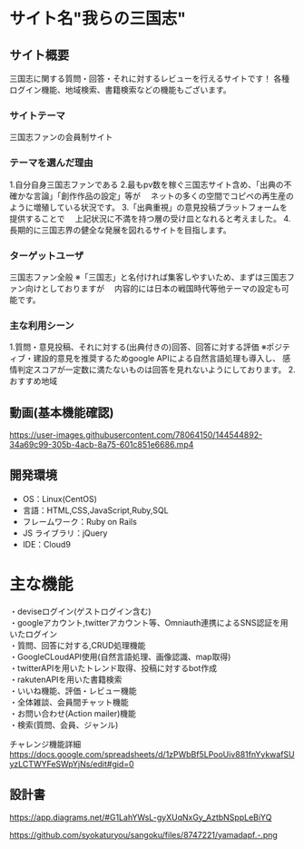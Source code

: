 # サイト名"我らの三国志"

## サイト概要

三国志に関する質問・回答・それに対するレビューを行えるサイトです！
各種ログイン機能、地域検索、書籍検索などの機能もございます。

### サイトテーマ
三国志ファンの会員制サイト

### テーマを選んだ理由
1.自分自身三国志ファンである
2.最もpv数を稼ぐ三国志サイト含め、「出典の不確かな言論」「創作作品の設定」等が
　ネットの多くの空間でコピペの再生産のように増殖している状況です。
3.「出典重視」の意見投稿プラットフォームを提供することで
　上記状況に不満を持つ層の受け皿となれると考えました。
4.長期的に三国志界の健全な発展を図れるサイトを目指します。

### ターゲットユーザ
三国志ファン全般
※「三国志」と名付ければ集客しやすいため、まずは三国志ファン向けとしておりますが
　内容的には日本の戦国時代等他テーマの設定も可能です。

### 主な利用シーン
1.質問・意見投稿、それに対する(出典付きの)回答、回答に対する評価
※ポジティブ・建設的意見を推奨するためgoogle APIによる自然言語処理も導入し、
  感情判定スコアが一定数に満たないものは回答を見れないようにしております。
2.おすすめ地域

## 動画(基本機能確認)
<https://user-images.githubusercontent.com/78064150/144544892-34a69c99-305b-4acb-8a75-601c851e6686.mp4>

## 開発環境

- OS：Linux(CentOS)
- 言語：HTML,CSS,JavaScript,Ruby,SQL
- フレームワーク：Ruby on Rails
- JS ライブラリ：jQuery
- IDE：Cloud9

# 主な機能

・deviseログイン(ゲストログイン含む)  
・googleアカウント,twitterアカウント等、Omniauth連携によるSNS認証を用いたログイン  
・質問、回答に対する,CRUD処理機能  
・GoogleCLoudAPI使用(自然言語処理、画像認識、map取得)  
・twitterAPIを用いたトレンド取得、投稿に対するbot作成  
・rakutenAPIを用いた書籍検索  
・いいね機能、評価・レビュー機能    
・全体雑談、会員間チャット機能  
・お問い合わせ(Action mailer)機能  
・検索(質問、会員、ジャンル)  

 チャレンジ機能詳細    
<https://docs.google.com/spreadsheets/d/1zPWbBf5LPooUiv881fnYykwafSUyzLCTWYFeSWpYjNs/edit#gid=0>

## 設計書
<https://app.diagrams.net/#G1LahYWsL-gyXUqNxGy_AztbNSppLeBiYQ>


<https://github.com/syokaturyou/sangoku/files/8747221/yamadapf.-.png>

